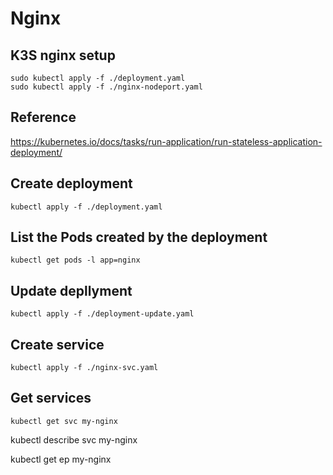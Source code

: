 # Nginx

## K3S nginx setup

`sudo kubectl apply -f ./deployment.yaml`  
`sudo kubectl apply -f ./nginx-nodeport.yaml`

## Reference

<https://kubernetes.io/docs/tasks/run-application/run-stateless-application-deployment/>

## Create deployment

`kubectl apply -f ./deployment.yaml`

## List the Pods created by the deployment

`kubectl get pods -l app=nginx`

## Update depllyment

`kubectl apply -f ./deployment-update.yaml`

## Create service

`kubectl apply -f ./nginx-svc.yaml`

## Get services

`kubectl get svc my-nginx`

kubectl describe svc my-nginx

kubectl get ep my-nginx